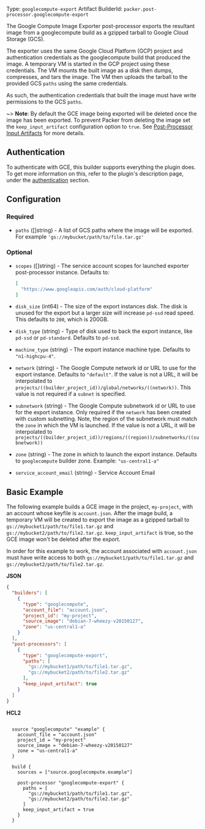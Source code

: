 Type: `googlecompute-export`
Artifact BuilderId: `packer.post-processor.googlecompute-export`

The Google Compute Image Exporter post-processor exports the resultant image
from a googlecompute build as a gzipped tarball to Google Cloud Storage (GCS).

The exporter uses the same Google Cloud Platform (GCP) project and
authentication credentials as the googlecompute build that produced the image.
A temporary VM is started in the GCP project using these credentials. The VM
mounts the built image as a disk then dumps, compresses, and tars the image.
The VM then uploads the tarball to the provided GCS `paths` using the same
credentials.

As such, the authentication credentials that built the image must have write
permissions to the GCS `paths`.

~> **Note**: By default the GCE image being exported will be deleted once the image has been exported.
To prevent Packer from deleting the image set the `keep_input_artifact` configuration option to `true`. See [Post-Processor Input Artifacts](/packer/docs/templates/legacy_json_templates/post-processors#input-artifacts) for more details.

## Authentication

To authenticate with GCE, this builder supports everything the plugin does.
To get more information on this, refer to the plugin's description page, under
the [authentication](/packer/integrations/hashicorp/googlecompute#authentication) section.

## Configuration

### Required

<!-- Code generated from the comments of the Config struct in post-processor/googlecompute-export/post-processor.go; DO NOT EDIT MANUALLY -->

- `paths` ([]string) - A list of GCS paths where the image will be exported.
  For example `'gs://mybucket/path/to/file.tar.gz'`

<!-- End of code generated from the comments of the Config struct in post-processor/googlecompute-export/post-processor.go; -->


### Optional

<!-- Code generated from the comments of the Config struct in post-processor/googlecompute-export/post-processor.go; DO NOT EDIT MANUALLY -->

- `scopes` ([]string) - The service account scopes for launched exporter post-processor instance.
  Defaults to:
  
  ```json
  [
    "https://www.googleapis.com/auth/cloud-platform"
  ]
  ```

- `disk_size` (int64) - The size of the export instances disk.
  The disk is unused for the export but a larger size will increase `pd-ssd` read speed.
  This defaults to `200`, which is 200GB.

- `disk_type` (string) - Type of disk used to back the export instance, like
  `pd-ssd` or `pd-standard`. Defaults to `pd-ssd`.

- `machine_type` (string) - The export instance machine type. Defaults to `"n1-highcpu-4"`.

- `network` (string) - The Google Compute network id or URL to use for the export instance.
  Defaults to `"default"`. If the value is not a URL, it
  will be interpolated to `projects/((builder_project_id))/global/networks/((network))`.
  This value is not required if a `subnet` is specified.

- `subnetwork` (string) - The Google Compute subnetwork id or URL to use for
  the export instance. Only required if the `network` has been created with
  custom subnetting. Note, the region of the subnetwork must match the
  `zone` in which the VM is launched. If the value is not a URL,
  it will be interpolated to
  `projects/((builder_project_id))/regions/((region))/subnetworks/((subnetwork))`

- `zone` (string) - The zone in which to launch the export instance. Defaults
  to `googlecompute` builder zone. Example: `"us-central1-a"`

- `service_account_email` (string) - Service Account Email

<!-- End of code generated from the comments of the Config struct in post-processor/googlecompute-export/post-processor.go; -->


## Basic Example

The following example builds a GCE image in the project, `my-project`, with an
account whose keyfile is `account.json`. After the image build, a temporary VM
will be created to export the image as a gzipped tarball to
`gs://mybucket1/path/to/file1.tar.gz` and
`gs://mybucket2/path/to/file2.tar.gz`. `keep_input_artifact` is true, so the
GCE image won't be deleted after the export.

In order for this example to work, the account associated with `account.json`
must have write access to both `gs://mybucket1/path/to/file1.tar.gz` and
`gs://mybucket2/path/to/file2.tar.gz`.

**JSON**

```json
{
  "builders": [
    {
      "type": "googlecompute",
      "account_file": "account.json",
      "project_id": "my-project",
      "source_image": "debian-7-wheezy-v20150127",
      "zone": "us-central1-a"
    }
  ],
  "post-processors": [
    {
      "type": "googlecompute-export",
      "paths": [
        "gs://mybucket1/path/to/file1.tar.gz",
        "gs://mybucket2/path/to/file2.tar.gz"
      ],
      "keep_input_artifact": true
    }
  ]
}
```


**HCL2**

```hcl

  source "googlecompute" "example" {
    account_file = "account.json"
    project_id = "my-project"
    source_image = "debian-7-wheezy-v20150127"
    zone = "us-central1-a"
  }

  build {
    sources = ["source.googlecompute.example"]

    post-processor "googlecompute-export" {
      paths = [
        "gs://mybucket1/path/to/file1.tar.gz",
        "gs://mybucket2/path/to/file2.tar.gz"
      ]
      keep_input_artifact = true
    }
  }
```
